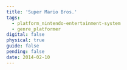 ```yaml
---
title: 'Super Mario Bros.'
tags:
  - platform_nintendo-entertainment-system
  - genre_platformer
digital: false
physical: true
guide: false
pending: false
date: 2014-02-10
---
```

